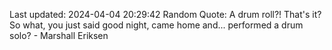 Last updated: 2024-04-04 20:29:42
Random Quote: A drum roll?! That's it? So what, you just said good night, came home and... performed a drum solo? - Marshall Eriksen